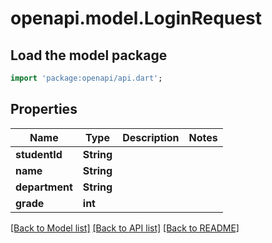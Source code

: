 # openapi.model.LoginRequest

## Load the model package
```dart
import 'package:openapi/api.dart';
```

## Properties
Name | Type | Description | Notes
------------ | ------------- | ------------- | -------------
**studentId** | **String** |  | 
**name** | **String** |  | 
**department** | **String** |  | 
**grade** | **int** |  | 

[[Back to Model list]](../README.md#documentation-for-models) [[Back to API list]](../README.md#documentation-for-api-endpoints) [[Back to README]](../README.md)


